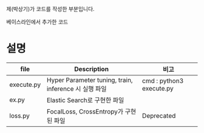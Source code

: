 제(박상기)가 코드를 작성한 부분입니다.

베이스라인에서 추가한 코드

# 설명
|file|Description|비고|
|------|---|---|
|execute.py|Hyper Parameter tuning, train, inference 시 실행 파일|cmd : python3 execute.py|
|ex.py|Elastic Search로 구현한 파일||
|loss.py|FocalLoss, CrossEntropy가 구현된 파일|Deprecated|
